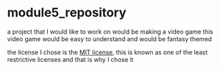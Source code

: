 # module5_repository
a project that I would like to work on would be making a video game
this video game would be easy to understand and would be fantasy themed

the license I chose is the [MIT license](LICENSE), this is known as one of the least restrictive licenses
and that is why I chose it
